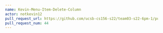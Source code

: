 ```yaml
---
name: Kevin-Menu-Item-Delete-Column
actor: notkevin12
pull_request_url: https://github.com/ucsb-cs156-s22/team03-s22-6pm-1/pull/44
pull_request_num: 44
---
```

